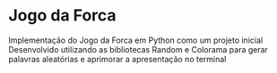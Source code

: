 # Jogo da Forca

Implementação do Jogo da Forca em Python como um projeto inicial
Desenvolvido utilizando as bibliotecas Random e Colorama para gerar palavras aleatórias e aprimorar a apresentação no terminal
